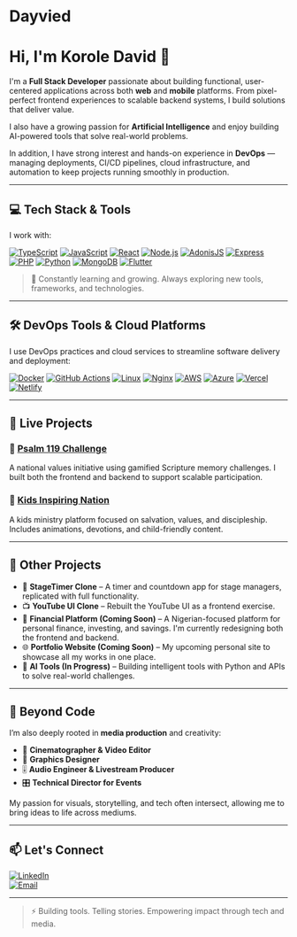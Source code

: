# Dayvied

# Hi, I'm Korole David 👋

I'm a **Full Stack Developer** passionate about building functional, user-centered applications across both **web** and **mobile** platforms. From pixel-perfect frontend experiences to scalable backend systems, I build solutions that deliver value.

I also have a growing passion for **Artificial Intelligence** and enjoy building AI-powered tools that solve real-world problems.

In addition, I have strong interest and hands-on experience in **DevOps** — managing deployments, CI/CD pipelines, cloud infrastructure, and automation to keep projects running smoothly in production.

---

## 💻 Tech Stack & Tools

I work with:

[![TypeScript](https://img.shields.io/badge/TypeScript-3178C6?style=for-the-badge&logo=typescript&logoColor=white)](https://www.typescriptlang.org/)
[![JavaScript](https://img.shields.io/badge/JavaScript-F7DF1E?style=for-the-badge&logo=javascript&logoColor=black)](https://developer.mozilla.org/en-US/docs/Web/JavaScript)
[![React](https://img.shields.io/badge/React-20232A?style=for-the-badge&logo=react&logoColor=61DAFB)](https://react.dev/)
[![Node.js](https://img.shields.io/badge/Node.js-339933?style=for-the-badge&logo=nodedotjs&logoColor=white)](https://nodejs.org/)
[![AdonisJS](https://img.shields.io/badge/AdonisJS-220052?style=for-the-badge&logo=adonisjs&logoColor=white)](https://adonisjs.com/)
[![Express](https://img.shields.io/badge/Express.js-000000?style=for-the-badge&logo=express&logoColor=white)](https://expressjs.com/)
[![PHP](https://img.shields.io/badge/PHP-777BB4?style=for-the-badge&logo=php&logoColor=white)](https://www.php.net/)
[![Python](https://img.shields.io/badge/Python-3776AB?style=for-the-badge&logo=python&logoColor=white)](https://www.python.org/)
[![MongoDB](https://img.shields.io/badge/MongoDB-4EA94B?style=for-the-badge&logo=mongodb&logoColor=white)](https://www.mongodb.com/)
[![Flutter](https://img.shields.io/badge/Flutter-02569B?style=for-the-badge&logo=flutter&logoColor=white)](https://flutter.dev/)

> 🧠 Constantly learning and growing. Always exploring new tools, frameworks, and technologies.

---

## 🛠️ DevOps Tools & Cloud Platforms

I use DevOps practices and cloud services to streamline software delivery and deployment:

[![Docker](https://img.shields.io/badge/Docker-2496ED?style=for-the-badge&logo=docker&logoColor=white)](https://www.docker.com/)
[![GitHub Actions](https://img.shields.io/badge/GitHub%20Actions-2088FF?style=for-the-badge&logo=githubactions&logoColor=white)](https://docs.github.com/en/actions)
[![Linux](https://img.shields.io/badge/Linux-FCC624?style=for-the-badge&logo=linux&logoColor=black)](https://ubuntu.com/)
[![Nginx](https://img.shields.io/badge/Nginx-009639?style=for-the-badge&logo=nginx&logoColor=white)](https://www.nginx.com/)
[![AWS](https://img.shields.io/badge/AWS-232F3E?style=for-the-badge&logo=amazonaws&logoColor=white)](https://aws.amazon.com/)
[![Azure](https://img.shields.io/badge/Azure-0078D4?style=for-the-badge&logo=microsoftazure&logoColor=white)](https://azure.microsoft.com/)
[![Vercel](https://img.shields.io/badge/Vercel-000000?style=for-the-badge&logo=vercel&logoColor=white)](https://vercel.com/)
[![Netlify](https://img.shields.io/badge/Netlify-00C7B7?style=for-the-badge&logo=netlify&logoColor=white)](https://www.netlify.com/)

---

## 🚀 Live Projects

### 🔹 [Psalm 119 Challenge](https://psalm119.ng)
A national values initiative using gamified Scripture memory challenges. I built both the frontend and backend to support scalable participation.

### 🔹 [Kids Inspiring Nation](https://kidsinspiringnation.netlify.app)
A kids ministry platform focused on salvation, values, and discipleship. Includes animations, devotions, and child-friendly content.

---

## 🧪 Other Projects

- 🎥 **StageTimer Clone** – A timer and countdown app for stage managers, replicated with full functionality.
- 📺 **YouTube UI Clone** – Rebuilt the YouTube UI as a frontend exercise.
- 💸 **Financial Platform (Coming Soon)** – A Nigerian-focused platform for personal finance, investing, and savings. I'm currently redesigning both the frontend and backend.
- 🌐 **Portfolio Website (Coming Soon)** – My upcoming personal site to showcase all my works in one place.
- 🤖 **AI Tools (In Progress)** – Building intelligent tools with Python and APIs to solve real-world challenges.

---

## 🎨 Beyond Code

I’m also deeply rooted in **media production** and creativity:

- 🎥 **Cinematographer & Video Editor**
- 🎨 **Graphics Designer**
- 🎚️ **Audio Engineer & Livestream Producer**
- 🎛️ **Technical Director for Events**

My passion for visuals, storytelling, and tech often intersect, allowing me to bring ideas to life across mediums.

---

## 📫 Let's Connect

[![LinkedIn](https://img.shields.io/badge/LinkedIn-0077B5?style=for-the-badge&logo=linkedin&logoColor=white)](https://www.linkedin.com/in/david-korole-9a748a351/)  
[![Email](https://img.shields.io/badge/Email-D14836?style=for-the-badge&logo=gmail&logoColor=white)](mailto:dhavid354@gmail.com)

---

> ⚡ Building tools. Telling stories. Empowering impact through tech and media.

